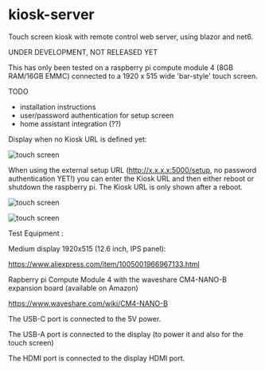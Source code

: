 # kiosk-server

Touch screen kiosk with remote control web server, using blazor and net6.

UNDER DEVELOPMENT, NOT RELEASED YET

This has only been tested on a raspberry pi compute module 4 (8GB RAM/16GB EMMC) connected to a 1920 x 515 wide 'bar-style' touch screen.

TODO
- installation instructions
- user/password authentication for setup screen
- home assistant integration (??)

Display when no Kiosk URL is defined yet:

![touch screen](https://i.imgur.com/bTQtqSe.png)

When using the external setup URL (http://x.x.x.x:5000/setup, no password authentication YET!) you can enter the Kiosk URL and then either reboot or shutdown the raspberry pi.
The Kiosk URL is only shown after a reboot.

![touch screen](https://i.imgur.com/2aVKkbq.png)

![touch screen](https://i.imgur.com/s4vLMP6.png)

Test Equipment :

Medium display 1920x515 (12.6 inch, IPS panel):

https://www.aliexpress.com/item/1005001966967133.html

Rapberry pi Compute Module 4 with the waveshare CM4-NANO-B expansion board (available on Amazon)

https://www.waveshare.com/wiki/CM4-NANO-B

The USB-C port is connected to the 5V power.

The USB-A port is connected to the display (to power it and also for the touch screen)

The HDMI port is connected to the display HDMI port.


